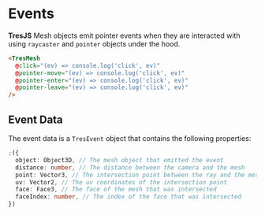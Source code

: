 # Events <Badge type="warning" text="^1.6.0" />

**TresJS** Mesh objects emit pointer events when they are interacted with using `raycaster` and `pointer` objects under the hood.

```html
<TresMesh
  @click="(ev) => console.log('click', ev)"
  @pointer-move="(ev) => console.log('click', ev)"
  @pointer-enter="(ev) => console.log('click', ev)"
  @pointer-leave="(ev) => console.log('click', ev)"
/>
```

## Event Data

The event data is a `TresEvent` object that contains the following properties:

```ts
;({
  object: Object3D, // The mesh object that emitted the event
  distance: number, // The distance between the camera and the mesh
  point: Vector3, // The intersection point between the ray and the mesh
  uv: Vector2, // The uv coordinates of the intersection point
  face: Face3, // The face of the mesh that was intersected
  faceIndex: number, // The index of the face that was intersected
})
```
